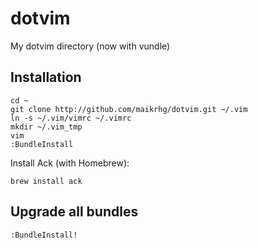 # dotvim #

My dotvim directory (now with vundle)

## Installation ##

    cd ~
    git clone http://github.com/maikrhg/dotvim.git ~/.vim
    ln -s ~/.vim/vimrc ~/.vimrc
    mkdir ~/.vim_tmp
    vim
    :BundleInstall

Install Ack (with Homebrew):

    brew install ack

## Upgrade all bundles ##

    :BundleInstall!
